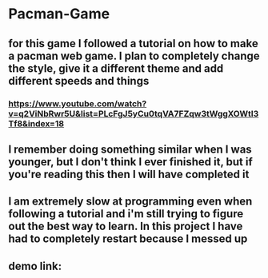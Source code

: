 # Pacman-Game

## for this game I followed a tutorial on how to make a pacman web game. I plan to completely change the style, give it a different theme and add different speeds and things
### https://www.youtube.com/watch?v=q2ViNbRwr5U&list=PLcFgJ5yCu0tqVA7FZqw3tWggXOWtI3Tf8&index=18

## I remember doing something similar when I was younger, but I don't think I ever finished it, but if you're reading this then I will have completed it

## I am extremely slow at programming even when following a tutorial and i'm still trying to figure out the best way to learn. In this project I have had to completely restart because I messed up

## demo link:

